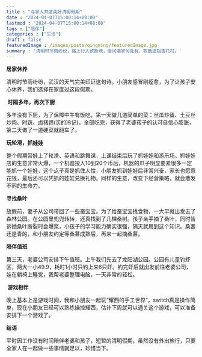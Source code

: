 ```yaml
---
title : "与家人共度美好清明假期" 
date : "2024-04-07T15:00:14+08:00" 
lastmod : "2024-04-07T15:00:14+08:00" 
tags : ["陪伴"] 
categories : ["生活"]
draft : false
featuredImage : /images/posts/qingming/featuredImage.jpg
summary : '清明时节雨纷纷，路上行人欲断魂，借问酒家何处有，牧童遥指杏花村。'
---
```



**居家休养**

清明时节雨纷纷，武汉的天气完美印证这句诗。小朋友感冒刚痊愈，为了让孩子安心休养，我们选择在家度过这段假期。

**‍ 时隔多年，再次下厨**

多年没有下厨，为了保障中午有饭吃，第一天做几道简单的菜：丝瓜炒蛋、土豆丝炒肉、时蔬、卤猪蹄(买的冷记)，全部吃完，获得了老婆孩子的认可自信心膨胀，第二天做了一道硬菜就翻车了。

**玩轮滑，抓娃娃**

整个假期带娃上了轮滑、英语和跳舞课，上课结束后玩了抓娃娃和游乐场。抓娃娃店的生意非常火爆，一个机器投入10到20个币后，机器的爪子明显要紧很多一定能抓一个娃娃，这个点子真是抓住人性，小朋友抓到娃娃后非常兴奋，家长也愿意花钱，最后还可以凭抓的娃娃兑换礼物。同样的生意，改变下经营策略，就会散发不同的生命力。

**寻找桑叶**

放假前，妻子从公司带回了一些蚕宝宝。为了给蚕宝宝找食物，一大早就出发去了森林公园。在公园里兜兜转转，还真找到了几棵桑树。孩子亲手摘了桑叶，同时告诉她桑叶断裂时会爆浆，小孩子的学习能力确实很强，隔天就用到这个知识。桑葚还是青的，和小朋友约定等桑葚成熟后，再来一起摘桑葚。

**陪伴值班**

第三天，老婆公司安排下午值班。上午我们先去了龙阳湖公园。公园有儿童钓虾区，两大一小49.9，耗时1小时只钓上来6只虾。钓完虾后就出发前往老婆公司，娃在躺椅上睡觉，我帮老婆整理电脑，一天非常的轻松。

**‍‍‍ 游戏相伴**

晚上基本上是游戏时间，我和小朋友一起玩“耀西的手工世界”，switch真是操作简单，现在小朋友已经可以熟练操控耀西，估计下周就可以通关这个游戏，可以准备安排下一个游戏了。

**结语**

平时因工作没有时间陪伴老婆和孩子，短暂的清明假期，虽然没有外出旅行，只要全家人在一起做一些事情就足以，珍惜当下。
